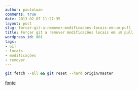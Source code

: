 ```yaml
---
author: pauloluan
comments: true
date: 2013-02-07 11:27:35
layout: post
slug: forcar-git-a-remover-modificacoes-locais-em-um-pull
title: Forçar git a remover modificações locais em um pull
wordpress_id: 801
tags:
- GIT
- locais
- modificações
- remover
---
```


``` bash
git fetch --all && git reset --hard origin/master
```

[fonte](http://stackoverflow.com/questions/1125968/force-git-to-overwrite-local-files-on-pull)
